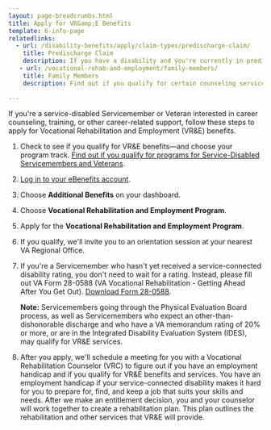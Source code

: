 ```yaml
---
layout: page-breadcrumbs.html
title: Apply for VR&amp;E Benefits
template: 6-info-page
relatedlinks:
  - url: /disability-benefits/apply/claim-types/predischarge-claim/
    title: Predischarge Claim
    description: If you have a disability and you're currently in predischarge status, file a claim to help speed up the claim decision process.
   - url: /vocational-rehab-and-employment/family-members/
    title: Family Members
    description: Find out if you qualify for certain counseling services, training, and education benefits.
  
---
```


<div class="va-introtext">

If you're a service-disabled Servicemember or Veteran interested in career counseling, training, or other career-related support, follow these steps to apply for Vocational Rehabilitation and Employment (VR&amp;E) benefits. 

</div>

<ol class="process">

<li class="step one">

Check to see if you qualify for VR&amp;E benefits—and choose your program track. [Find out if you qualify for programs for Service-Disabled Servicemembers and Veterans](/vocational-rehab-and-employment/service-disabled/). 

</li>

<li class="step two">

[Log in to your eBenefits account](https://www.ebenefits.va.gov/ebenefits/homepage).

</li>

<li class="step three">

Choose **Additional Benefits** on your dashboard.

</li>

<li class="step four">

Choose **Vocational Rehabilitation and Employment Program**.

</li>

<li class="step five">

Apply for the **Vocational Rehabilitation and Employment Program**. 

</li>

<li class="step six">

If you qualify, we'll invite you to an orientation session at your nearest VA Regional Office.

</li>

<li class="step seven">

If you're a Servicemember who hasn't yet received a service-connected disability rating, you don't need to wait for a rating. Instead, please fill out VA Form 28-0588 (VA Vocational Rehabilitation - Getting Ahead After You Get Out). [Download Form 28-0588](http://www.vba.va.gov/pubs/forms/VBA-28-0588-ARE.pdf).

**Note:** Servicemembers going through the Physical Evaluation Board process, as well as Servicemembers who expect an other-than-dishonorable discharge and who have a VA memorandum rating of 20% or more, or are in the Integrated Disability Evaluation System (IDES), may qualify for VR&amp;E services.

</li>

<li class="step last eight">

After you apply, we'll schedule a meeting for you with a Vocational Rehabilitation Counselor (VRC) to figure out if you have an employment handicap and if you qualify for VR&amp;E benefits and services. You have an employment handicap if your service-connected disability makes it hard for you to prepare for, find, and keep a job that suits your skills and needs. After we make an entitlement decision, you and your counselor will work together to create a rehabilitation plan. This plan outlines the rehabilitation and other services that VR&amp;E will provide.

</li>

</ol>

